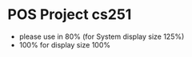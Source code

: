 
# POS Project cs251
* please use in 80% (for System display size 125%)
* 100% for display size 100%

